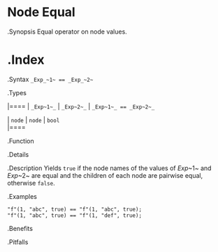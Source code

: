 # Node Equal

.Synopsis
Equal operator on node values.

.Index
==

.Syntax
`_Exp_~1~ == _Exp_~2~`

.Types

|====
| `_Exp~1~_`  |  `_Exp~2~_` | `_Exp~1~_ == _Exp~2~_` 

| `node`     |  `node`    | `bool`               
|====

.Function

.Details

.Description
Yields `true` if the node names of the values of _Exp_~1~ and _Exp_~2~ are equal and
the children of each node are pairwise equal, otherwise `false`.

.Examples
```rascal-shell
"f"(1, "abc", true) == "f"(1, "abc", true);
"f"(1, "abc", true) == "f"(1, "def", true);
```

.Benefits

.Pitfalls

